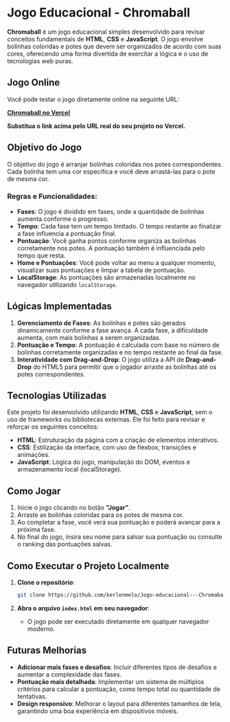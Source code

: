 # Jogo Educacional - Chromaball

**Chromaball** é um jogo educacional simples desenvolvido para revisar conceitos fundamentais de **HTML**, **CSS** e **JavaScript**. O jogo envolve bolinhas coloridas e potes que devem ser organizados de acordo com suas cores, oferecendo uma forma divertida de exercitar a lógica e o uso de tecnologias web puras.

## Jogo Online

Você pode testar o jogo diretamente online na seguinte URL:

[**Chromaball no Vercel**](https://jogo-educacional-chromaball.vercel.app)

**Substitua o link acima pelo URL real do seu projeto no Vercel.**

## Objetivo do Jogo

O objetivo do jogo é arranjar bolinhas coloridas nos potes correspondentes. Cada bolinha tem uma cor específica e você deve arrastá-las para o pote de mesma cor.

### Regras e Funcionalidades:

- **Fases**: O jogo é dividido em fases, onde a quantidade de bolinhas aumenta conforme o progresso.
- **Tempo**: Cada fase tem um tempo limitado. O tempo restante ao finalizar a fase influencia a pontuação final.
- **Pontuação**: Você ganha pontos conforme organiza as bolinhas corretamente nos potes. A pontuação também é influenciada pelo tempo que resta.
- **Home e Pontuações**: Você pode voltar ao menu a qualquer momento, visualizar suas pontuações e limpar a tabela de pontuação.
- **LocalStorage**: As pontuações são armazenadas localmente no navegador utilizando `localStorage`.

## Lógicas Implementadas

1. **Gerenciamento de Fases**: As bolinhas e potes são gerados dinamicamente conforme a fase avança. A cada fase, a dificuldade aumenta, com mais bolinhas a serem organizadas.
2. **Pontuação e Tempo**: A pontuação é calculada com base no número de bolinhas corretamente organizadas e no tempo restante ao final da fase.
3. **Interatividade com Drag-and-Drop**: O jogo utiliza a API de **Drag-and-Drop** do HTML5 para permitir que o jogador arraste as bolinhas até os potes correspondentes.

## Tecnologias Utilizadas

Este projeto foi desenvolvido utilizando **HTML**, **CSS** e **JavaScript**, sem o uso de frameworks ou bibliotecas externas. Ele foi feito para revisar e reforçar os seguintes conceitos:

- **HTML**: Estruturação da página com a criação de elementos interativos.
- **CSS**: Estilização da interface, com uso de flexbox, transições e animações.
- **JavaScript**: Lógica do jogo, manipulação do DOM, eventos e armazenamento local (localStorage).

## Como Jogar

1. Inicie o jogo clicando no botão **"Jogar"**.
2. Arraste as bolinhas coloridas para os potes de mesma cor.
3. Ao completar a fase, você verá sua pontuação e poderá avançar para a próxima fase.
4. No final do jogo, insira seu nome para salvar sua pontuação ou consulte o ranking das pontuações salvas.

## Como Executar o Projeto Localmente

1. **Clone o repositório**:

   ```bash
   git clone https://github.com/kerlenmelo/Jogo-educacional---Chromaball.git

   ```

2. **Abra o arquivo `index.html` em seu navegador**:
   - O jogo pode ser executado diretamente em qualquer navegador moderno.

## Futuras Melhorias

- **Adicionar mais fases e desafios**: Incluir diferentes tipos de desafios e aumentar a complexidade das fases.
- **Pontuação mais detalhada**: Implementar um sistema de múltiplos critérios para calcular a pontuação, como tempo total ou quantidade de tentativas.
- **Design responsivo**: Melhorar o layout para diferentes tamanhos de tela, garantindo uma boa experiência em dispositivos móveis.
